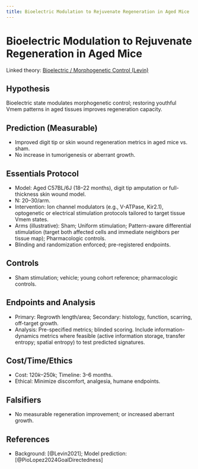 ```yaml
---
title: Bioelectric Modulation to Rejuvenate Regeneration in Aged Mice
---
```


# Bioelectric Modulation to Rejuvenate Regeneration in Aged Mice

Linked theory: [Bioelectric / Morphogenetic Control (Levin)](../theories/bioelectric_morphogenetic_control.md)

## Hypothesis

Bioelectric state modulates morphogenetic control; restoring youthful Vmem patterns in aged tissues improves regeneration capacity.

## Prediction (Measurable)

- Improved digit tip or skin wound regeneration metrics in aged mice vs. sham.
- No increase in tumorigenesis or aberrant growth.

## Essentials Protocol

- Model: Aged C57BL/6J (18–22 months), digit tip amputation or full-thickness skin wound model.
- N: 20–30/arm.
- Intervention: Ion channel modulators (e.g., V-ATPase, Kir2.1), optogenetic or electrical stimulation protocols tailored to target tissue Vmem states.
- Arms (illustrative): Sham; Uniform stimulation; Pattern-aware differential stimulation (target both affected cells and immediate neighbors per tissue map); Pharmacologic controls.
- Blinding and randomization enforced; pre-registered endpoints.

## Controls

- Sham stimulation; vehicle; young cohort reference; pharmacologic controls.

## Endpoints and Analysis

- Primary: Regrowth length/area; Secondary: histology, function, scarring, off-target growth.
- Analysis: Pre-specified metrics; blinded scoring. Include information-dynamics metrics where feasible (active information storage, transfer entropy; spatial entropy) to test predicted signatures.

## Cost/Time/Ethics

- Cost: $120k–$250k; Timeline: 3–6 months.
- Ethical: Minimize discomfort, analgesia, humane endpoints.

## Falsifiers

- No measurable regeneration improvement; or increased aberrant growth.

## References

- Background: [@Levin2021]; Model prediction: [@PioLopez2024GoalDirectedness]
